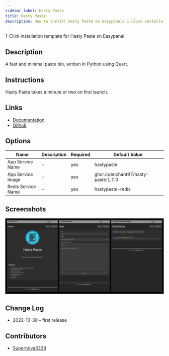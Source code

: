 ```yaml
---
sidebar_label: Hasty Paste
title: Hasty Paste
description: How to install Hasty Paste on Easypanel? 1-Click installation template for Hasty Paste on Easypanel
---
```


<!-- generated -->

1-Click installation template for Hasty Paste on Easypanel

## Description

A fast and minimal paste bin, written in Python using Quart.

## Instructions

Hasty Paste takes a minute or two on first launch.

## Links

- [Documentation](https://enchantedcode.co.uk/hasty-paste/)
- [Github](https://github.com/enchant97/hasty-paste)

## Options

Name | Description | Required | Default Value
-|-|-|-
App Service Name | - | yes | hastypaste
App Service Image | - | yes | ghcr.io/enchant97/hasty-paste:1.7.0
Redis Service Name | - | yes | hastypaste-redis

## Screenshots

![Hasty Paste Screenshot](./assets/screenshot.png)

## Change Log

- 2022-10-30 – first release

## Contributors

- [Supernova3339](https://github.com/Supernova3339)
